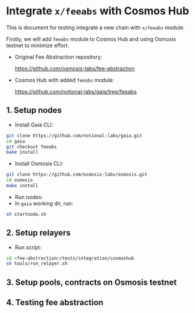 # Integrate `x/feeabs` with Cosmos Hub

This is document for testing integrate a new chain with `x/feeabs` module.

Firstly, we will add `feeabs` module to Cosmos Hub and using Osmosis testnet to minimize effort.

* Original Fee Abstraction repository:

    <https://github.com/osmosis-labs/fee-abstraction>

* Cosmos Hub with added `feeabs` module:

    <https://github.com/notional-labs/gaia/tree/feeabs>

## 1. Setup nodes

* Install Gaia CLI:

```bash
git clone https://github.com/notional-labs/gaia.git
cd gaia
git checkout feeabs
make install
```

* Install Osmosis CLI:

```bash
git clone https://github.com/osmosis-labs/osmosis.git
cd osmosis
make install
```

* Run nodes:
* In `gaia` working dir, run:

```bash
sh startnode.sh
```

## 2. Setup relayers

* Run script:

```bash
cd <fee-abstraction>/tests/integration/cosmoshub
sh tools/run_relayer.sh
```

## 3. Setup pools, contracts on Osmosis testnet

## 4. Testing fee abstraction

